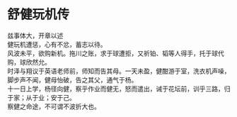 # 舒健玩机传

兹事体大，开章以述  
健玩机遭惩，心有不忿，蓄志以待。  
风波未平，欲购新机。拖川之账，求于球遭拒，又祈铂、韬等人得手，托于球代购，球欣然允。  
时泽与翔议于英语老师前，师知而告其母。一天未盈，健酣游于室，洗衣机声噪，脚步声不闻，健母怡破，告之其父，通气于杨。  
十一日上学，杨径向健，察乎作业而健无，怒而遣出，诫于花坛前，训乎三路，归于家；从于业；安于己。  
察健之命途，不可谓不波折大也。  
